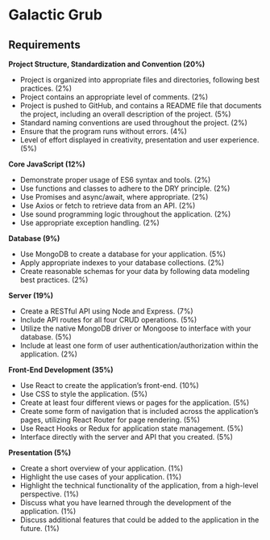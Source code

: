 # Galactic Grub

## Requirements

**Project Structure, Standardization and Convention (20%)**

- Project is organized into appropriate files and directories, following best practices. (2%)
- Project contains an appropriate level of comments. (2%)
- Project is pushed to GitHub, and contains a README file that documents the project, including an overall description of the project. (5%)
- Standard naming conventions are used throughout the project. (2%)
- Ensure that the program runs without errors. (4%)
- Level of effort displayed in creativity, presentation and user experience. (5%)

**Core JavaScript (12%)**

- Demonstrate proper usage of ES6 syntax and tools. (2%)
- Use functions and classes to adhere to the DRY principle. (2%)
- Use Promises and async/await, where appropriate. (2%)
- Use Axios or fetch to retrieve data from an API. (2%)
- Use sound programming logic throughout the application. (2%)
- Use appropriate exception handling. (2%)

**Database (9%)**

- Use MongoDB to create a database for your application. (5%)
- Apply appropriate indexes to your database collections. (2%)
- Create reasonable schemas for your data by following data modeling best practices. (2%)

**Server (19%)**

- Create a RESTful API using Node and Express. (7%)
- Include API routes for all four CRUD operations. (5%)
- Utilize the native MongoDB driver or Mongoose to interface with your database. (5%)
- Include at least one form of user authentication/authorization within the application. (2%)

**Front-End Development (35%)**

- Use React to create the application’s front-end. (10%)
- Use CSS to style the application. (5%)
- Create at least four different views or pages for the application. (5%)
- Create some form of navigation that is included across the application’s pages, utilizing React Router for page rendering. (5%)
- Use React Hooks or Redux for application state management. (5%)
- Interface directly with the server and API that you created. (5%)

**Presentation (5%)**

- Create a short overview of your application. (1%)
- Highlight the use cases of your application. (1%)
- Highlight the technical functionality of the application, from a high-level perspective. (1%)
- Discuss what you have learned through the development of the application. (1%)
- Discuss additional features that could be added to the application in the future. (1%)
